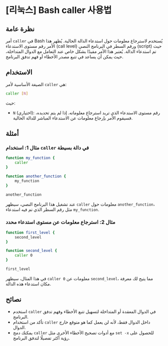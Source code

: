 # [리눅스] Bash caller 사용법

## نظرة عامة
أمر `caller` في Bash يُستخدم لاسترجاع معلومات حول استدعاء الدالة الحالية. يُظهر هذا الأمر رقم مستوى الاستدعاء (call level) ورقم السطر في البرنامج النصي (script) حيث تم استدعاء الدالة. يُعتبر هذا الأمر مفيدًا بشكل خاص عند التعامل مع الدوال المتداخلة، حيث يمكن أن يساعد في تتبع مصدر الأخطاء أو فهم تدفق البرنامج.

## الاستخدام
الصيغة الأساسية لأمر `caller` هي:

```bash
caller [N]
```

حيث:
- `N` (اختياري): رقم مستوى الاستدعاء الذي تريد استرجاع معلوماته. إذا لم يتم تحديده، فسيقوم الأمر بإرجاع معلومات عن الاستدعاء المباشر للدالة الحالية.

## أمثلة
### مثال 1: استخدام `caller` في دالة بسيطة
```bash
function my_function {
    caller
}

function another_function {
    my_function
}

another_function
```
عند تشغيل هذا البرنامج النصي، سيظهر `caller` معلومات حول `another_function`، مثل رقم السطر الذي تم فيه استدعاء `my_function`.

### مثال 2: استرجاع معلومات عن مستوى استدعاء محدد
```bash
function first_level {
    second_level
}

function second_level {
    caller 0
}

first_level
```
في هذا المثال، سيظهر `caller 0` معلومات عن `second_level`، مما يتيح لك معرفة مكان استدعاء هذه الدالة.

## نصائح
- استخدم `caller` في الدوال المعقدة أو المتداخلة لتسهيل تتبع الأخطاء وفهم تدفق البرنامج.
- تأكد من استخدام `caller` داخل الدوال فقط، لأنه لن يعمل كما هو متوقع خارج الدوال.
- يمكنك دمج `caller` مع أدوات تصحيح الأخطاء الأخرى مثل `set -x` للحصول على رؤية أكثر تفصيلًا لتدفق البرنامج.
